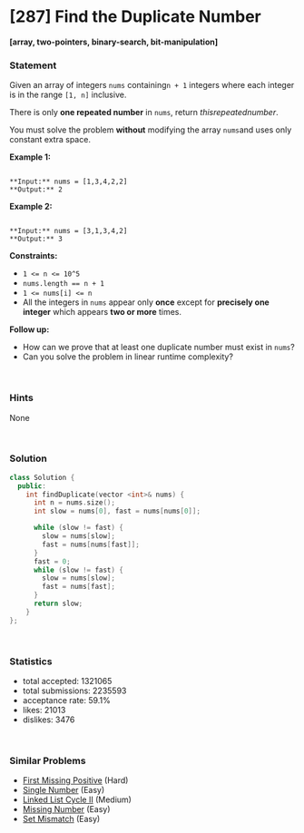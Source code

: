 # [287] Find the Duplicate Number

**[array, two-pointers, binary-search, bit-manipulation]**

### Statement

Given an array of integers `nums` containing`n + 1` integers where each integer is in the range `[1, n]` inclusive.

There is only **one repeated number** in `nums`, return *thisrepeatednumber*.

You must solve the problem **without** modifying the array `nums`and uses only constant extra space.


**Example 1:**

```

**Input:** nums = [1,3,4,2,2]
**Output:** 2

```

**Example 2:**

```

**Input:** nums = [3,1,3,4,2]
**Output:** 3

```

**Constraints:**
* `1 <= n <= 10^5`
* `nums.length == n + 1`
* `1 <= nums[i] <= n`
* All the integers in `nums` appear only **once** except for **precisely one integer** which appears **two or more** times.


**Follow up:**
* How can we prove that at least one duplicate number must exist in `nums`?
* Can you solve the problem in linear runtime complexity?


<br />

### Hints

None

<br />

### Solution

```cpp
class Solution {
  public:
    int findDuplicate(vector <int>& nums) {
      int n = nums.size();
      int slow = nums[0], fast = nums[nums[0]];

      while (slow != fast) {
        slow = nums[slow];
        fast = nums[nums[fast]];
      }
      fast = 0;
      while (slow != fast) {
        slow = nums[slow];
        fast = nums[fast];
      }
      return slow;
    }
};
```

<br />

### Statistics

- total accepted: 1321065
- total submissions: 2235593
- acceptance rate: 59.1%
- likes: 21013
- dislikes: 3476

<br />

### Similar Problems

- [First Missing Positive](https://leetcode.com/problems/first-missing-positive) (Hard)
- [Single Number](https://leetcode.com/problems/single-number) (Easy)
- [Linked List Cycle II](https://leetcode.com/problems/linked-list-cycle-ii) (Medium)
- [Missing Number](https://leetcode.com/problems/missing-number) (Easy)
- [Set Mismatch](https://leetcode.com/problems/set-mismatch) (Easy)
